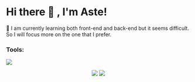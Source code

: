 # Hi there 👋 , I'm Aste!
🌱 I am currently learning both front-end and back-end but it seems difficult. So I will focus more on the one that I prefer.

### Tools:
<p>
    <img src="https://img.shields.io/badge/Text%20Editor-Visual%20Studio%20Code-blue?&logo=visual%20studio%20code&logoColor=blue" />

<p align="center">
    <img src="https://img.shields.io/badge/Just%20for-FUN-red" />
    <img src="https://img.shields.io/badge/Created%20by-Asteroid-white" />
</p>
    
<!--
**AsteroidMe/AsteroidMe** is a ✨ _special_ ✨ repository because its `README.md` (this file) appears on your GitHub profile.

Here are some ideas to get you started:

- 🔭 I’m currently working on ...
- 🌱 I’m currently learning ...
- 👯 I’m looking to collaborate on ...
- 🤔 I’m looking for help with ...
- 💬 Ask me about ...
- 📫 How to reach me: ...
- 😄 Pronouns: ...
- ⚡ Fun fact: ...
-->
